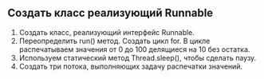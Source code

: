 ## Создать класс реализующий Runnable
1. Создать класс, реализующий интерфейс Runnable.
2. Переопределить run() метод. Создать цикл for. В цикле распечатываем значения от 0 до 100 делящиеся на 10 без остатка.
3. Используем статический метод Thread.sleep(), чтобы сделать паузу.
4. Создать три потока, выполняющих задачу распечатки значений.